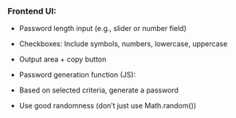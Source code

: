 ### Frontend UI:

- Password length input (e.g., slider or number field)

- Checkboxes: Include symbols, numbers, lowercase, uppercase

- Output area + copy button

- Password generation function (JS):

- Based on selected criteria, generate a password

- Use good randomness (don’t just use Math.random())
